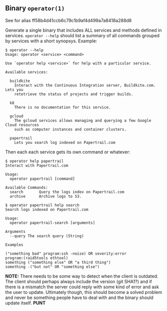 ## Binary `operator(1)`

See for alias ff58b4d41ccb6c79c1b9af4d499a7a8418a288d8

Generate a single binary that includes ALL services and methods defined in
services. `operator --help` should list a summary of all commands grouped by
services with a short synopsys. Example:

```
$ operator --help
Usage: operator <service> <command>

Use `operator help <service>` for help with a particular service.

Available services:

  buildkite
    Interact with the Continuous Integration server, Buildkite.com. Lets you
    retetrieve the status of projects and trigger builds.

  k8
    There is no documentation for this service.

  gcloud
    The gcloud services allows managing and querying a few Google Cloud resources
    such as computer instances and container clusters.

  papertrail
    Lets you search log indexed on Papertrail.com
```

Then each each service gets its own command or whatever:

```
$ operator help papertrail
Interact with Papertrail.com

Usage:
  operator papertrail [command]

Available Commands:
  search       Query the logs index on Papertrail.com
  archive      Archive logs to S3.
```

```
$ operator papertrail help search
Search logs indexed on Papertrail.com

Usage:
  operator papertrail-search [arguments]

Arguments
  --query The search query (String)

Examples

("something bad" program:ssh -noise) OR severity:error
program:(raid5tools ethtool)
something ("something else" OR "a third thing")
something -("but not" OR "something else")
```

**NOTE:** There needs to be some way to detect when the client is outdated. The
client should perhaps always include the version (git SHA1?) and if there is a
mismatch the server could reply with some kind of error and ask the user to
update. Ultimately though, this should become a solved problem and never be
something people have to deal with and the binary should update itself. **PUNT**
